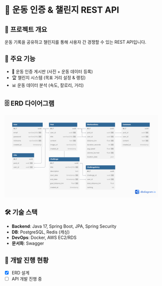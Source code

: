 # 🏃 운동 인증 & 챌린지 REST API

## 📌 프로젝트 개요
운동 기록을 공유하고 챌린지를 통해 사용자 간 경쟁할 수 있는 REST API입니다.

## 🎯 주요 기능
- 📝 운동 인증 게시판 (사진 + 운동 데이터 등록)
- 🏆 챌린지 시스템 (목표 거리 설정 & 랭킹)
- 📊 운동 데이터 분석 (속도, 칼로리, 거리)

## 🗄 ERD 다이어그램
![ERD](./erd_version1.png)

## 🛠 기술 스택
- **Backend**: Java 17, Spring Boot, JPA, Spring Security
- **DB**: PostgreSQL, Redis (캐싱)
- **DevOps**: Docker, AWS EC2/RDS
- **문서화**: Swagger

## 🚀 개발 진행 현황
- [x] ERD 설계
- [ ] API 개발 진행 중
